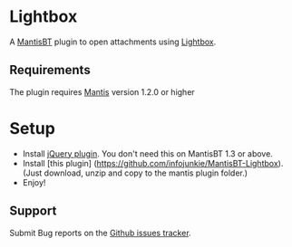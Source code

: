 Lightbox
=================

A [MantisBT](http://www.mantisbt.org/) plugin to open attachments using [Lightbox](http://lokeshdhakar.com/projects/lightbox2/).

## Requirements

The plugin requires [Mantis](http://www.mantisbt.org/) version 1.2.0 or higher

# Setup
* Install [jQuery plugin](https://github.com/mantisbt-plugins/jquery). You don't need this on MantisBT 1.3 or above.
* Install [this plugin] (https://github.com/infojunkie/MantisBT-Lightbox). (Just download, unzip and copy to the mantis plugin folder.)
* Enjoy!

## Support

Submit Bug reports on the
[Github issues tracker](https://github.com/infojunkie/MantisBT-Lightbox/issues).
